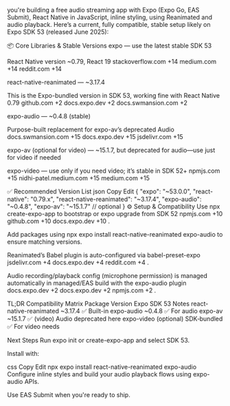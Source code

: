 you're building a free audio streaming app with Expo (Expo Go, EAS Submit), React Native in JavaScript, inline styling, using Reanimated and audio playback. Here’s a current, fully compatible, stable setup likely on Expo SDK 53 (released June 2025):

📦 Core Libraries & Stable Versions
expo — use the latest stable SDK 53

React Native version ~0.79, React 19 
stackoverflow.com
+14
medium.com
+14
reddit.com
+14

react-native-reanimated — ~3.17.4

This is the Expo-bundled version in SDK 53, working fine with React Native 0.79 
github.com
+2
docs.expo.dev
+2
docs.swmansion.com
+2

expo-audio — ~0.4.8 (stable)

Purpose-built replacement for expo-av’s deprecated Audio 
docs.swmansion.com
+15
docs.expo.dev
+15
jsdelivr.com
+15

expo-av (optional for video) — ~15.1.7, but deprecated for audio—use just for video if needed

expo-video — use only if you need video; it’s stable in SDK 52+ 
npmjs.com
+15
nidhi-patel.medium.com
+15
medium.com
+15

✅ Recommended Version List
json
Copy
Edit
{
  "expo": "~53.0.0",
  "react-native": "0.79.x",
  "react-native-reanimated": "~3.17.4",
  "expo-audio": "~0.4.8",
  "expo-av": "~15.1.7"      // optional
}
⚙️ Setup & Compatibility
Use npx create-expo-app to bootstrap or expo upgrade from SDK 52 
npmjs.com
+10
github.com
+10
docs.expo.dev
+10
.

Add packages using npx expo install react-native-reanimated expo-audio to ensure matching versions.

Reanimated’s Babel plugin is auto-configured via babel-preset-expo 
jsdelivr.com
+4
docs.expo.dev
+4
reddit.com
+4
.

Audio recording/playback config (microphone permission) is managed automatically in managed/EAS build with the expo-audio plugin 
docs.expo.dev
+2
docs.expo.dev
+2
npmjs.com
+2
.

TL;DR Compatibility Matrix
Package	Version	Expo SDK 53	Notes
react-native-reanimated	~3.17.4	✅	Built-in
expo-audio	~0.4.8	✅	For audio
expo-av	~15.1.7	✅ (video)	Audio deprecated here
expo-video (optional)	SDK‑bundled	✅	For video needs

Next Steps
Run expo init or create-expo-app and select SDK 53.

Install with:

css
Copy
Edit
npx expo install react-native-reanimated expo-audio
Configure inline styles and build your audio playback flows using expo-audio APIs.

Use EAS Submit when you're ready to ship.

